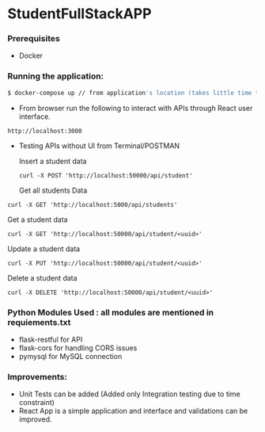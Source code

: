 # StudentFullStackAPP

### Prerequisites
* Docker

### Running the application:
```sh
$ docker-compose up // from application's location (takes little time to set up react app for the first time due to nodejs setup)
``` 
* From browser run the following to interact with APIs through React user interface.

` http://localhost:3000 `
 
* Testing APIs without UI from Terminal/POSTMAN

  Insert a student data
  
  `curl -X POST 'http://localhost:50000/api/student'`
  
  Get all students Data
 
 `curl -X GET 'http://localhost:5000/api/students'`
  
  Get a student data
  
  `curl -X GET 'http://localhost:50000/api/student/<uuid>'`
  
  Update a student data
  
  `curl -X PUT 'http://localhost:50000/api/student/<uuid>'`
  
  Delete a student data
  
  `curl -X DELETE 'http://localhost:50000/api/student/<uuid>'`
  
### Python Modules Used : all modules are mentioned in requiements.txt 
* flask-restful for API
* flask-cors for handling CORS issues
* pymysql for MySQL connection

### Improvements:
* Unit Tests can be added (Added only Integration testing due to time constraint)
* React App is a simple application and interface and validations can be improved. 


